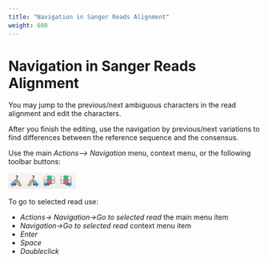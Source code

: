 ```yaml
---
title: "Navigation in Sanger Reads Alignment"
weight: 600
---
```



# Navigation in Sanger Reads Alignment

You may jump to the previous/next ambiguous characters in the read alignment and edit the characters.

After you finish the editing, use the navigation by previous/next variations to find differences between the reference sequence and the consensus.

Use the main _Actions–> Navigation_ menu, context menu, or the following toolbar buttons:


![](/images/65929776/65929777.png)

To go to selected read use:

*   _Actions→ Navigation→Go to selected read_ the main menu item
*   _Navigation→Go to selected read_ context menu item
*   _Enter_
*   _Space_
*   _Doubleclick_
